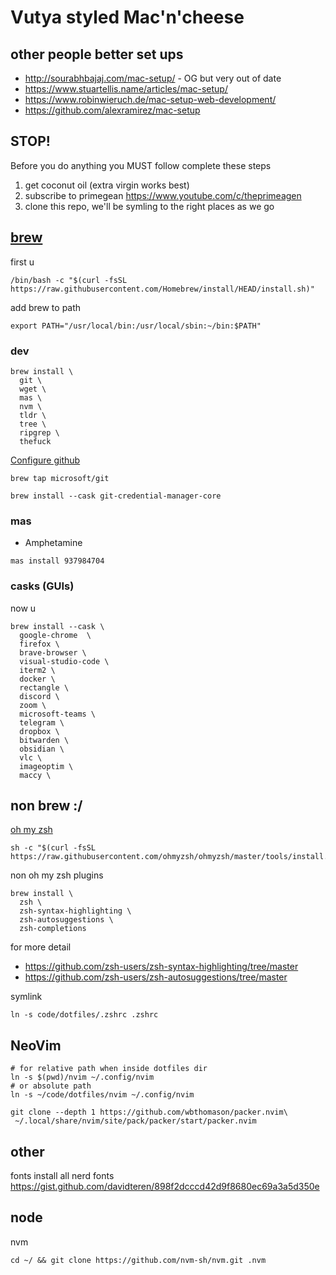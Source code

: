 # Vutya styled Mac'n'cheese

## other people better set ups
+ http://sourabhbajaj.com/mac-setup/ - OG but very out of date
+ https://www.stuartellis.name/articles/mac-setup/
+ https://www.robinwieruch.de/mac-setup-web-development/
+ https://github.com/alexramirez/mac-setup

## STOP!
Before you do anything you MUST follow complete these steps
1. get coconut oil (extra virgin works best)
2. subscribe to primegean https://www.youtube.com/c/theprimeagen
3. clone this repo, we'll be symling to the right places as we go

## [brew](https://brew.sh/)
first u

```
/bin/bash -c "$(curl -fsSL https://raw.githubusercontent.com/Homebrew/install/HEAD/install.sh)"
```

add brew to path 
```
export PATH="/usr/local/bin:/usr/local/sbin:~/bin:$PATH"
```

### dev
```
brew install \
  git \
  wget \
  mas \
  nvm \
  tldr \
  tree \
  ripgrep \
  thefuck
```

[Configure github](https://docs.github.com/en/get-started/getting-started-with-git/setting-your-username-in-git)
```
brew tap microsoft/git
```
```
brew install --cask git-credential-manager-core
```

### mas
+  Amphetamine
```
mas install 937984704
```


### casks (GUIs)
now u
```
brew install --cask \
  google-chrome  \
  firefox \
  brave-browser \
  visual-studio-code \
  iterm2 \
  docker \
  rectangle \
  discord \
  zoom \
  microsoft-teams \
  telegram \
  dropbox \
  bitwarden \
  obsidian \
  vlc \
  imageoptim \
  maccy \
```

## non brew :/
[oh my zsh](https://ohmyz.sh/)
```
sh -c "$(curl -fsSL https://raw.githubusercontent.com/ohmyzsh/ohmyzsh/master/tools/install.sh)"
```

non oh my zsh plugins
```
brew install \
  zsh \
  zsh-syntax-highlighting \
  zsh-autosuggestions \
  zsh-completions
```
for more detail 
+ https://github.com/zsh-users/zsh-syntax-highlighting/tree/master
+ https://github.com/zsh-users/zsh-autosuggestions/tree/master

symlink
```
ln -s code/dotfiles/.zshrc .zshrc
```

## NeoVim
```
# for relative path when inside dotfiles dir
ln -s $(pwd)/nvim ~/.config/nvim
# or absolute path
ln -s ~/code/dotfiles/nvim ~/.config/nvim

git clone --depth 1 https://github.com/wbthomason/packer.nvim\
 ~/.local/share/nvim/site/pack/packer/start/packer.nvim
```


## other
fonts
install all nerd fonts
https://gist.github.com/davidteren/898f2dcccd42d9f8680ec69a3a5d350e

## node
nvm
```
cd ~/ && git clone https://github.com/nvm-sh/nvm.git .nvm
```
